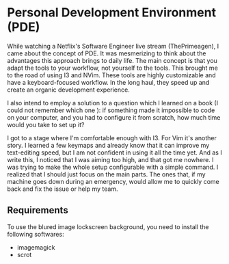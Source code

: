 # Personal Development Environment (PDE)

While watching a Netflix's Software Engineer live stream (ThePrimeagen), I came about the concept of PDE. It was mesmerizing to think about the advantages this approach brings to daily life. The main concept is that you adapt the tools to your workflow, not yourself to the tools. This brought me to the road of using I3 and NVim. These tools are highly customizable and have a keyboard-focused workflow. In the long haul, they speed up and create an organic development experience.

I also intend to employ a solution to a question which I learned on a book (I could not remember which one ): if something made it impossible to code on your computer, and you had to configure it from scratch, how much time would you take to set up it?

I got to a stage where I'm comfortable enough with I3. For Vim it's another story. I learned a few keymaps and already know that it can improve my text-editing speed, but I am not confident in using it all the time yet. And as I write this, I noticed that I was aiming too high, and that got me nowhere. I was trying to make the whole setup configurable with a simple command. I realized that I should just focus on the main parts. The ones that, if my machine goes down during an emergency, would allow me to quickly come back and fix the issue or help my team.

## Requirements

To use the blured image lockscreen background, you need to install the following softwares:

- imagemagick
- scrot

